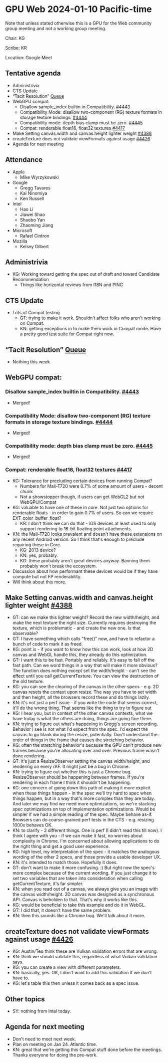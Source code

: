

# GPU Web 2024-01-10 Pacific-time

Note that unless stated otherwise this is a GPU for the Web community group meeting and not a working group meeting.

Chair: KG

Scribe: KR

Location: Google Meet


## Tentative agenda



* Administrivia
* CTS Update
* “Tacit Resolution” [Queue](https://github.com/gpuweb/gpuweb/issues?q=label%3A%22tacit+resolution+queue%22)
* WebGPU compat:
    * Disallow sample_index builtin in Compatibility. [#4443](https://github.com/gpuweb/gpuweb/pull/4443)
    * Compatibility Mode: disallow two-component (RG) texture formats in storage texture bindings. [#4444](https://github.com/gpuweb/gpuweb/pull/4444)
    * Compatibility mode: depth bias clamp must be zero. [#4445](https://github.com/gpuweb/gpuweb/pull/4445)
    * Compat: renderable float16, float32 textures [#4417](https://github.com/gpuweb/gpuweb/issues/4417)
* Make Setting canvas.width and canvas.height lighter weight [#4388](https://github.com/gpuweb/gpuweb/issues/4388)
* createTexture does not validate viewFormats against usage [#4426](https://github.com/gpuweb/gpuweb/issues/4426)
* Agenda for next meeting


## Attendance



* Apple
    * Mike Wyrzykowski
* Google
    * Gregg Tavares
    * Kai Ninomiya
    * Ken Russell
* Intel
    * Hao Li
    * Jiawei Shao
    * Shaobo Yan
    * Zhaoming Jiang
* Microsoft
    * Rafael Cintron
* Mozilla
    * Kelsey Gilbert


## Administrivia



* KG: Working toward getting the spec out of draft and toward Candidate Recommendation
    * Things like horizontal reviews from I18N and PING


## CTS Update



* Lots of Compat testing
    * GT: trying to make it work. Shouldn't affect folks who aren't working on Compat.
    * KN: getting exceptions in to make them work in Compat mode. Have a pretty good test suite for Compat right now.


## “Tacit Resolution” [Queue](https://github.com/gpuweb/gpuweb/issues?q=label%3A%22tacit+resolution+queue%22)



* Nothing this week


## WebGPU compat:


### Disallow sample_index builtin in Compatibility. [#4443](https://github.com/gpuweb/gpuweb/pull/4443)



* Merged! 


### Compatibility Mode: disallow two-component (RG) texture formats in storage texture bindings. [#4444](https://github.com/gpuweb/gpuweb/pull/4444)



* Merged!


### Compatibility mode: depth bias clamp must be zero. [#4445](https://github.com/gpuweb/gpuweb/pull/4445)



* Merged!


### Compat: renderable float16, float32 textures [#4417](https://github.com/gpuweb/gpuweb/issues/4417)



* KG: Tolerance for precluding certain devices from running Compat?
    * Numbers for Mali-T720 were 0.7% of some amount of users - decent chunk
    * Not a showstopper though, if users can get WebGL2 but not WebGPU/Compat
* KG: valuable to have one of these in core. Not just two options for renderable floats - in order to gain 0.7% of users. So can we require EXT_color_buffer_float?
    * KR: I don't think we can do that - iOS devices at least used to only support rendering to 16-bit floating point attachments.
* KN: the Mali-T720 looks prevalent and doesn't have these extensions on any recent Android version. So I think that's enough to preclude requiring these in Core.
    * KG: 2013 device?
    * KN: yes, probably.
    * KG: these probably aren't great devices anyway. Banning them probably won't break the ecosystem.
* Discussion about how performant these devices would be if they have compute but not FP renderability.
* Will think about this more.


## Make Setting canvas.width and canvas.height lighter weight [#4388](https://github.com/gpuweb/gpuweb/issues/4388)



* GT: can we make this lighter weight? Record the new width/height, and make the next texture the right size. Currently requires destroying the texture, which is problematic - and create the new one. Is that observable?
* GT: I have something which calls "free()" now, and have to refactor a bunch of code to mark it as freed.
* KG: point is - if you want to know how this can work, look at how 2D canvas and WebGL handle this, they already do this optimization.
* GT: I want this to be fast. Portably and reliably. It's easy to fall off the fast path. Can we word things in a way that will make it more obvious? The function does nothing except set the width/height - can't see the effect until you call getCurrentTexture. You can view the destruction of the old texture.
* KG: you can see the clearing of the canvas in the other specs - e.g. 2D canvas resets the context upon resize. The way you have to set width and then height, all the browsers record these and do things lazily.
* KN: it's not just a perf issue - if you write the code that seems correct, it'll do the wrong thing. That seems like the thing to try to figure out
* KG: I hear you, but in context of the other canvas contexts, what we have today is what the others are doing, things are going fine there.
* KN: trying to figure out what's happening in Gregg's screen recording. Behavior I see is not what I'd expect from the spec. I'd expect the canvas to go blank during the resize, potentially. Don't understand the order of things in the frame that causes the stretching behavior.
* KG: often the stretching behavior's because the GPU can't produce new frames because you're allocating over and over. Previous frame wasn't done rendering.
* GT: it's just a ResizeObserver setting the canvas width/height, and rendering on every rAF. It might just be a bug in Chrome.
* KN: trying to figure out whether this is just a Chrome bug. ResizeObserver should be happening between frames. If you're rendering in each frame I think it shouldn't be happening.
* KG: one concern of going down this path of making it more explicit when these things happen - in the spec we'll try hard to spec when things happen, but in a way that's more complex than they are today. And later we may find we need more optimizations, so we're stacking spec optimizations on top of implementation optimizations. Would be simpler if we had a simple reading of the spec. Maybe behave as-if. Browsers can do coarse-grained perf tests in the CTS - e.g. resizing 1000x behaves OK.
* KN: to clarify - 2 different things. One is perf (I didn't read this till now). I think I agree with you - if we can make it fast, no worries about complexity in Chrome. I'm concerned about allowing applications to do the right thing and get a good user experience.
* KG: high level, my interpretation of the spec - it matches the analogous wording of the other 2 specs, and those provide a usable developer UX.
* KN: it's intended to match those. Hopefully it does.
* GT: don't want to make it more confusing. :) But right now the spec's more complex because of the current wording. If you just change it to set two variables that are taken into consideration when calling getCurrentTexture, it's far simpler.
* KN: when you read out of a canvas, we always give you an image with the canvas width/height. 2D canvas was designed as a synchronous API. Canvas is beholden to that. That's why it works like this.
* KG: would be beneficial to take this example and do it in WebGL.
* GT: I did that, it doesn't have the same problem.
* KN: then this sounds like a Chrome bug. We'll talk about it more.


## createTexture does not validate viewFormats against usage [#4426](https://github.com/gpuweb/gpuweb/issues/4426)



* KG: Austin/Teo think these are Vulkan validation errors that are wrong.
* KN: think we should validate this, regardless of what Vulkan validation says.
* KG: you can create a view with different parameters.
* KN: basically, yes. OK, I don't want to add this validation if we don't have to.
* KG: let's table this then unless it comes back as a spec issue.


## Other topics



* SY: nothing from Intel today.


## Agenda for next meeting



* Don't need to meet next week.
* Plan on meeting on Jan 24. Atlantic time.
* KN: great that we're getting this Compat stuff done before the meetings. Thanks everyone for doing the pre-work.